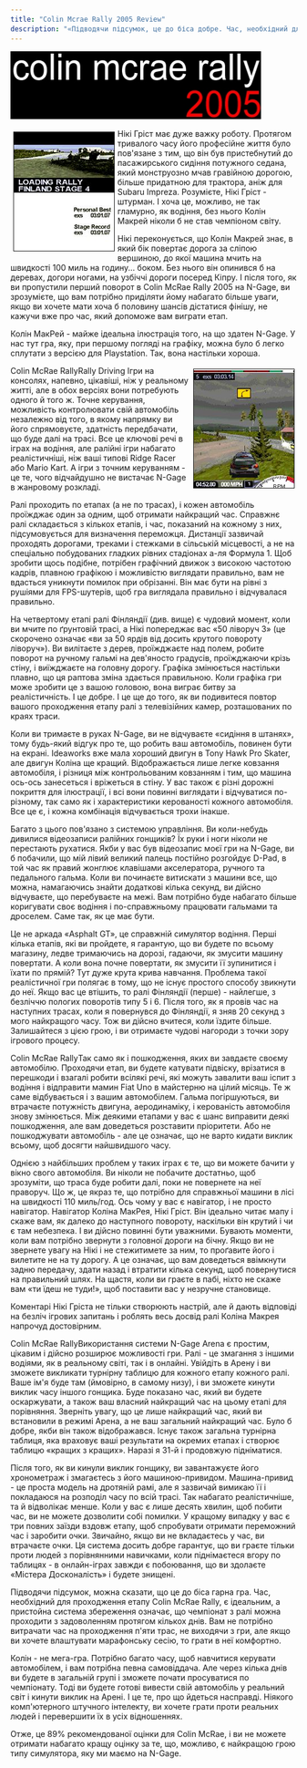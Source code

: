 ```yaml
---
title: "Colin Mcrae Rally 2005 Review"
description: "«Підводячи підсумок, це до біса добре. Час, необхідний для проходження етапу Colin McRae Rally, є ідеальним, а пристойна система збереження означає, що проходження ралійного чемпіонату - це задоволення, яке можна отримати за кілька днів». -- All About N-Gage"
---
```


![Colin McRae Rally 2005](/n-gage/articles/colin_banner.jpg)

<img alt="Colin McRae Rally" src="/n-gage/articles/Colin100.jpg" vspace="5" hspace="5" border="1" align="left">Нікі Гріст має дуже важку роботу. Протягом тривалого часу його професійне життя було пов'язане з тим, що він був пристебнутий до пасажирського сидіння потужного седана, який монструозно мчав гравійною дорогою, більше придатною для трактора, аніж для Subaru Impreza. Розумієте, Нікі Гріст - штурман. І хоча це, можливо, не так гламурно, як водіння, без нього Колін Макрей ніколи б не став чемпіоном світу.

Нікі переконується, що Колін Макрей знає, в який бік повертає дорога за сліпою вершиною, до якої машина мчить на швидкості 100 миль на годину... боком. Без нього він опинився б на деревах, догори ногами, на узбіччі дороги посеред Кіпру. І після того, як ви пропустили перший поворот в Colin McRae Rally 2005 на N-Gage, ви зрозумієте, що вам потрібно приділяти йому набагато більше уваги, якщо ви хочете мати хоча б половину шансів дістатися фінішу, не кажучи вже про час, який допоможе вам виграти етап.

Колін МакРей - майже ідеальна ілюстрація того, на що здатен N-Gage. У нас тут гра, яку, при першому погляді на графіку, можна було б легко сплутати з версією для Playstation. Так, вона настільки хороша.

<img alt="Colin McRae Rally" src="/n-gage/articles/Colin103.jpg" vspace="5" hspace="5" border="1" align="right">

Colin McRae RallyRally Driving Ігри на консолях, напевно, цікавіші, ніж у реальному житті, але в обох версіях вони потребують одного й того ж. Точне керування, можливість контролювати свій автомобіль незалежно від того, в якому напрямку ви його спрямовуєте, здатність передбачати, що буде далі на трасі. Все це ключові речі в іграх на водіння, але ралійні ігри набагато реалістичніші, ніж ваші типові Ridge Racer або Mario Kart. А ігри з точним керуванням - це те, чого відчайдушно не вистачає N-Gage в жанровому розкладі.

Ралі проходить по етапах (а не по трасах), і кожен автомобіль проїжджає один за одним, щоб отримати найкращий час. Справжнє ралі складається з кількох етапів, і час, показаний на кожному з них, підсумовується для визначення переможця. Дистанції зазвичай проходять дорогами, треками і стежками в сільській місцевості, а не на спеціально побудованих гладких рівних стадіонах а-ля Формула 1. Щоб зробити щось подібне, потрібен графічний движок з високою частотою кадрів, плавною графікою і можливістю виглядати правильно, вам не вдасться уникнути помилок при обрізанні. Він має бути на рівні з рушіями для FPS-шутерів, щоб гра виглядала правильно і відчувалася правильно.

На четвертому етапі ралі Фінляндії (див. вище) є чудовий момент, коли ви мчите по ґрунтовій трасі, а Нікі попереджає вас «50 ліворуч 3» (це скорочено означає «ви за 50 ярдів від досить крутого повороту ліворуч»). Ви вилітаєте з дерев, проїжджаєте над полем, робите поворот на ручному гальмі на дев'яносто градусів, проїжджаючи крізь стіну, і виїжджаєте на головну дорогу. Графіка змінюється настільки плавно, що ця раптова зміна здається правильною. Коли графіка гри може зробити це з вашою головою, вона виграє битву за реалістичність. І це добре. І це ще до того, як ви подивитеся повтор вашого проходження етапу ралі з телевізійних камер, розташованих по краях траси.

Коли ви тримаєте в руках N-Gage, ви не відчуваєте «сидіння в штанях», тому будь-який відгук про те, що робить ваш автомобіль, повинен бути на екрані. Ideaworks вже мала хороший двигун в Tony Hawk Pro Skater, але двигун Коліна ще кращий. Відображається лише легке ковзання автомобіля, і різниця між контрольованим ковзанням і тим, що машина ось-ось занесеться і вріжеться в стіну. У вас також є різні дорожні покриття для ілюстрації, і всі вони повинні виглядати і відчуватися по-різному, так само як і характеристики керованості кожного автомобіля. Все це є, і кожна комбінація відчувається трохи інакше.

Багато з цього пов'язано з системою управління. Ви коли-небудь дивилися відеозаписи ралійних гонщиків? Їх руки і ноги ніколи не перестають рухатися. Якби у вас був відеозапис моєї гри на N-Gage, ви б побачили, що мій лівий великий палець постійно розгойдує D-Pad, в той час як правий жонглює клавішами акселератора, ручного та педального гальма. Коли ви починаєте витискати з машини все, що можна, намагаючись знайти додаткові кілька секунд, ви дійсно відчуваєте, що перебуваєте на межі. Вам потрібно буде набагато більше коригувати своє водіння і по-справжньому працювати гальмами та дроселем. Саме так, як це має бути.

Це не аркада «Asphalt GT», це справжній симулятор водіння. Перші кілька етапів, які ви пройдете, я гарантую, що ви будете по всьому магазину, ледве тримаючись на дорозі, гадаючи, як змусити машину повертати. А коли вона почне повертати, як змусити її зупинитися і їхати по прямій? Тут дуже крута крива навчання. Проблема такої реалістичної гри полягає в тому, що не існує простого способу звикнути до неї. Якщо вас це втішить, то ралі Фінляндії (перше) - найлегше, з безліччю пологих поворотів типу 5 і 6. Після того, як я провів час на наступних трасах, коли я повернувся до Фінляндії, я зняв 20 секунд з мого найкращого часу. Тож ви дійсно вчитеся, коли їздите більше. Залишайтеся з цією грою, і ви отримаєте чудові нагороди з точки зору ігрового процесу.

Colin McRae RallyТак само як і пошкодження, яких ви завдаєте своєму автомобілю. Проходячи етап, ви будете катувати підвіску, врізатися в перешкоди і взагалі робити всілякі речі, які можуть завалити ваш іспит з водіння і відправити мамин Fiat Uno в майстерню на цілий місяць. Те ж саме відбувається і з вашим автомобілем. Гальма погіршуються, ви втрачаєте потужність двигуна, аеродинаміку, і керованість автомобіля знову змінюється. Між деякими етапами у вас є шанс виправити деякі пошкодження, але вам доведеться розставити пріоритети. Або не пошкоджувати автомобіль - але це означає, що не варто кидати виклик всьому, щоб досягти найшвидшого часу.

Однією з найбільших проблем у таких іграх є те, що ви можете бачити у вікно свого автомобіля. Ви ніколи не побачите достатньо, щоб зрозуміти, що траса буде робити далі, поки не повернете на неї праворуч. Що ж, це якраз те, що потрібно для справжньої машини в лісі на швидкості 110 миль/год. Ось чому у вас є навігатор, і не просто навігатор. Навігатор Коліна МакРея, Нікі Гріст. Він ідеально читає мапу і скаже вам, як далеко до наступного повороту, наскільки він крутий і чи є там небезпека. І ви дійсно повинні бути уважними. Бувають моменти, коли вам потрібно звернути з головної дороги на бічну. Якщо ви не звернете увагу на Нікі і не стежитимете за ним, то проґавите його і вилетите не на ту дорогу. А це означає, що вам доведеться ввімкнути задню передачу, здати назад і втратити кілька секунд, щоб повернутися на правильний шлях. На щастя, коли ви граєте в пабі, ніхто не скаже вам «ти їдеш не туди!», щоб поставити вас у незручне становище.

Коментарі Нікі Гріста не тільки створюють настрій, але й дають відповіді на безліч ігрових запитань і роблять весь досвід ралі Коліна Макрея напрочуд достовірним.

Colin McRae RallyВикористання системи N-Gage Arena є простим, цікавим і дійсно розширює можливості гри. Ралі - це змагання з іншими водіями, як в реальному світі, так і в онлайні. Увійдіть в Арену і ви зможете викликати турнірну таблицю для кожного етапу кожного ралі. Ваше ім'я буде там (ймовірно, в самому низу), і ви зможете кинути виклик часу іншого гонщика. Буде показано час, який ви будете оскаржувати, а також ваш власний найкращий час на цьому етапі для порівняння. Зверніть увагу, що це лише найкращий час, який ви встановили в режимі Арена, а не ваш загальний найкращий час. Було б добре, якби він також відображався. Існує також загальна турнірна таблиця, яка враховує ваші результати на окремих етапах і створює таблицю «кращих з кращих». Наразі я 31-й і продовжую підніматися.

Після того, як ви кинули виклик гонщику, ви завантажуєте його хронометраж і змагаєтесь з його машиною-привидом. Машина-привид - це проста модель на дротяній рамі, але я зазвичай вимикаю її і покладаюся на розподіл часу по всій трасі. Так набагато реалістичніше, та й відволікає менше. Коли у вас є лише десять хвилин, щоб побити час, ви не можете дозволити собі помилки. У кращому випадку у вас є три повних заїзди вздовж етапу, щоб спробувати отримати переможний час і заробити очки. Звичайно, якщо ви не вкладаєтесь у час, ви втрачаєте очки. Ця система досить добре гарантує, що ви граєте тільки проти людей з порівнянними навичками, коли піднімаєтеся вгору по таблицях - в онлайн-іграх завжди є побоювання, що ви здолаєте «Містера Досконалість» і будете знищені.

Підводячи підсумок, можна сказати, що це до біса гарна гра. Час, необхідний для проходження етапу Colin McRae Rally, є ідеальним, а пристойна система збереження означає, що чемпіонат з ралі можна проходити з задоволенням протягом кількох днів. Вам не потрібно витрачати час на проходження п'яти трас, не виходячи з гри, але якщо ви хочете влаштувати марафонську сесію, то грати в неї комфортно.

Колін - не мега-гра. Потрібно багато часу, щоб навчитися керувати автомобілем, і вам потрібна певна самовіддача. Але через кілька днів ви будете в загальній групі і зможете почати просуватися по чемпіонату. Тоді ви будете готові вивести свій автомобіль у реальний світ і кинути виклик на Арені. І це те, про що йдеться насправді. Ніякого комп'ютерного штучного інтелекту, ви хочете грати проти реальних людей і перевершити їх в усіх відношеннях.

Отже, це 89% рекомендованої оцінки для Colin McRae, і ви не можете отримати набагато кращу оцінку за те, що, можливо, є найкращою грою типу симулятора, яку ми маємо на N-Gage.